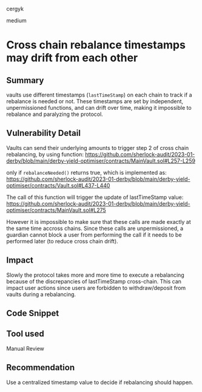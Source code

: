 cergyk

medium

# Cross chain rebalance timestamps may drift from each other

## Summary
vaults use different timestamps (`lastTimeStamp`) on each chain to track if a rebalance is needed or not. These timestamps are set by independent, unpermissioned functions, and can drift over time, making it impossible to rebalance and paralyzing the protocol.

## Vulnerability Detail
Vaults can send their underlying amounts to trigger step 2 of cross chain rebalancing, by using function:
https://github.com/sherlock-audit/2023-01-derby/blob/main/derby-yield-optimiser/contracts/MainVault.sol#L257-L259

only if `rebalanceNeeded()` returns true, which is implemented as:
https://github.com/sherlock-audit/2023-01-derby/blob/main/derby-yield-optimiser/contracts/Vault.sol#L437-L440

The call of this function will trigger the update of lastTimeStamp value:
https://github.com/sherlock-audit/2023-01-derby/blob/main/derby-yield-optimiser/contracts/MainVault.sol#L275

However it is impossible to make sure that these calls are made exactly at the same time accross chains. Since these calls are unpermissioned, a guardian cannot block a user from performing the call if it needs to be performed later (to reduce cross chain drift). 

## Impact
Slowly the protocol takes more and more time to execute a rebalancing because of the discrepancies of lastTimeStamp cross-chain. This can impact user actions since users are forbidden to withdraw/deposit from vaults during a rebalancing.

## Code Snippet

## Tool used

Manual Review

## Recommendation
Use a centralized timestamp value to decide if rebalancing should happen.